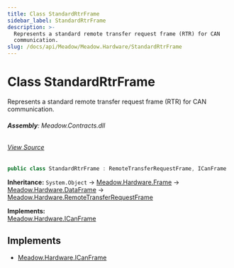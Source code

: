 ```yaml
---
title: Class StandardRtrFrame
sidebar_label: StandardRtrFrame
description: >-
  Represents a standard remote transfer request frame (RTR) for CAN
  communication.
slug: /docs/api/Meadow/Meadow.Hardware/StandardRtrFrame
---
```

# Class StandardRtrFrame
Represents a standard remote transfer request frame (RTR) for CAN communication.

###### **Assembly**: Meadow.Contracts.dll
###### [View Source](https://github.com/WildernessLabs/Meadow.Contracts.git/blob/develop/Source/Meadow.Contracts/Hardware/Contracts/PortsAndBuses/CAN/StandardRtrFrame.cs#L6)
```csharp title="Declaration"
public class StandardRtrFrame : RemoteTransferRequestFrame, ICanFrame
```
**Inheritance:** `System.Object` -> [Meadow.Hardware.Frame](../Meadow.Hardware/Frame) -> [Meadow.Hardware.DataFrame](../Meadow.Hardware/DataFrame) -> [Meadow.Hardware.RemoteTransferRequestFrame](../Meadow.Hardware/RemoteTransferRequestFrame)

**Implements:**  
[Meadow.Hardware.ICanFrame](../Meadow.Hardware/ICanFrame)


## Implements

* [Meadow.Hardware.ICanFrame](../Meadow.Hardware/ICanFrame)
